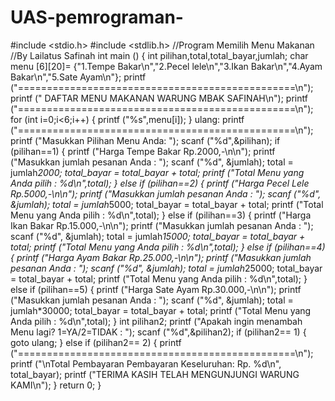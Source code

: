 # UAS-pemrograman-
#include &lt;stdio.h> #include &lt;stdlib.h>  //Program Memilih Menu Makanan //By Lailatus Safinah  int main () {     int pilihan,total,total_bayar,jumlah;         char menu [6][20]= {"1.Tempe Bakar\n","2.Pecel lele\n","3.Ikan Bakar\n","4.Ayam Bakar\n","5.Sate Ayam\n"};     printf ("================================================\n");         printf ("   DAFTAR MENU MAKANAN WARUNG MBAK SAFINAH\n");             printf ("================================================\n");                 for (int i=0;i&lt;6;i++)                     {                             printf ("%s",menu[i]);                                 }     ulang:         printf ("================================================\n");             printf ("Masukkan Pilihan Menu Anda: ");                 scanf  ("%d",&amp;pilihan);     if (pilihan==1)         {                 printf ("Harga Tempe Bakar Rp.2000,-\n\n");                         printf ("Masukkan jumlah pesanan Anda : ");                                 scanf  ("%d", &amp;jumlah);                                         total = jumlah*2000;                                                 total_bayar = total_bayar + total;                                                         printf ("Total Menu yang Anda pilih   : %d\n",total);     }         else if (pilihan==2)             {                     printf ("Harga Pecel Lele Rp.5000,-\n\n");                             printf ("Masukkan jumlah pesanan Anda : ");                                     scanf  ("%d", &amp;jumlah);                                             total = jumlah*5000;                                                     total_bayar = total_bayar + total;                                                             printf ("Total Menu yang Anda pilih   : %d\n",total);                                                                 }                                                                     else if (pilihan==3)                                                                         {                                                                                 printf ("Harga Ikan Bakar Rp.15.000,-\n\n");                                                                                         printf ("Masukkan jumlah pesanan Anda : ");                                                                                                 scanf  ("%d", &amp;jumlah);                                                                                                         total = jumlah*15000;                                                                                                                 total_bayar = total_bayar + total;                                                                                                                         printf ("Total Menu yang Anda pilih   : %d\n",total);                                                                                                                             }                                                                                                                                 else if (pilihan==4)                                                                                                                                     {                                                                                                                                             printf ("Harga Ayam Bakar Rp.25.000,-\n\n");                                                                                                                                                     printf ("Masukkan jumlah pesanan Anda : ");                                                                                                                                                             scanf  ("%d", &amp;jumlah);                                                                                                                                                                     total = jumlah*25000;                                                                                                                                                                             total_bayar = total_bayar + total;                                                                                                                                                                                     printf ("Total Menu yang Anda pilih   : %d\n",total);                                                                                                                                                                                         }                                                                                                                                                                                             else if (pilihan==5)                                                                                                                                                                                                 {                                                                                                                                                                                                         printf ("Harga Sate Ayam Rp.30.000,-\n\n");                                                                                                                                                                                                                 printf ("Masukkan jumlah pesanan Anda : ");                                                                                                                                                                                                                         scanf  ("%d", &amp;jumlah);                                                                                                                                                                                                                                 total = jumlah*30000;                                                                                                                                                                                                                                         total_bayar = total_bayar + total;                                                                                                                                                                                                                                                 printf ("Total Menu yang Anda pilih   : %d\n",total);                                                                                                                                                                                                                                                     }     int pilihan2;         printf ("Apakah ingin menambah Menu lagi? 1=YA/2=TIDAK : ");             scanf  ("%d",&amp;pilihan2);     if (pilihan2== 1)         {                 goto ulang;                     }                         else if (pilihan2== 2)                             {                                  printf ("================================================\n");                                       printf ("\nTotal Pembayaran Pembayaran Keseluruhan: Rp. %d\n", total_bayar);                                            printf ("TERIMA KASIH TELAH MENGUNJUNGI WARUNG KAMI\n");                                                }  return 0;  }
